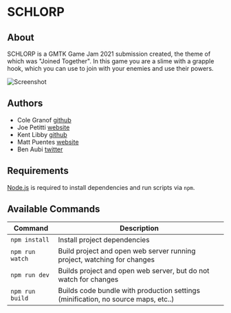 # SCHLORP

## About

SCHLORP is a GMTK Game Jam 2021 submission created, the theme of which was "Joined Together". In this game you are a slime with a grapple hook, which you can use to join with your enemies and use their powers.

![Screenshot](../dist/assets/screenshot.png "Screenshot of SCHLORP")

## Authors

- Cole Granof [github](https://github.com/bandaloo/)
- Joe Petitti [website](https://josephpetitti.com/)
- Kent Libby [github](https://github.com/Kdoje)
- Matt Puentes [website](https://mattpuentes.com)
- Ben Aubi [twitter](https://twitter.com/buhl_boy)

## Requirements

[Node.js](https://nodejs.org) is required to install dependencies and run scripts via `npm`.

## Available Commands

| Command         | Description                                                                       |
| --------------- | --------------------------------------------------------------------------------- |
| `npm install`   | Install project dependencies                                                      |
| `npm run watch` | Build project and open web server running project, watching for changes           |
| `npm run dev`   | Builds project and open web server, but do not watch for changes                  |
| `npm run build` | Builds code bundle with production settings (minification, no source maps, etc..) |
